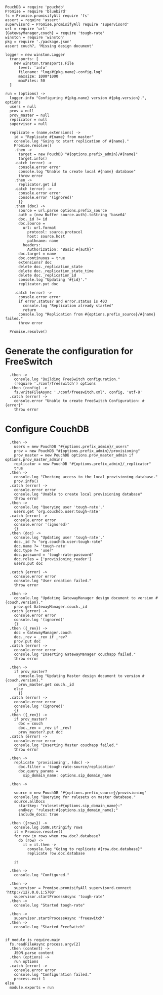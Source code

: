     PouchDB = require 'pouchdb'
    Promise = require 'bluebird'
    fs = Promise.promisifyAll require 'fs'
    assert = require 'assert'
    supervisord = Promise.promisifyAll require 'supervisord'
    url = require 'url'
    {GatewayManager,couch} = require 'tough-rate'
    winston = require 'winston'
    pkg = require './package.json'
    assert couch?, 'Missing design document'

    logger = new winston.Logger
      transports: [
        new winston.transports.File
          level: 'info'
          filename: "log/#{pkg.name}-config.log"
          maxsize: 1000*1000
          maxFiles: 50
      ]

    run = (options) ->
      logger.info "Configuring #{pkg.name} version #{pkg.version}.", options
      users = null
      prov = null
      prov_master = null
      replicator = null
      supervisor = null

      replicate = (name,extensions) ->
        id = "Replicate #{name} from master"
        console.log "Going to start replication of #{name}."
        Promise.resolve()
        .then ->
          target = new PouchDB "#{options.prefix_admin}/#{name}"
          target.info()
        .catch (error) ->
          console.error error
          console.log "Unable to create local #{name} database"
          throw error
        .then ->
          replicator.get id
        .catch (error) ->
          console.error error
          console.error '(ignored)'
          {}
        .then (doc) ->
          source = url.parse options.prefix_source
          auth = (new Buffer source.auth).toString 'base64'
          doc._id ?= id
          doc.source =
            url: url.format
              protocol: source.protocol
              host: source.host
              pathname: name
            headers:
              Authorization: "Basic #{auth}"
          doc.target = name
          doc.continuous = true
          extensions? doc
          delete doc._replication_state
          delete doc._replication_state_time
          delete doc._replication_id
          console.log "Updating '#{id}'."
          replicator.put doc

        .catch (error) ->
          console.error error
          if error.status? and error.status is 403
            console.log "Replication already started"
            return
          console.log "Replication from #{options.prefix_source}/#{name} failed."
          throw error

      Promise.resolve()

Generate the configuration for FreeSwitch
=========================================

      .then ->
        console.log "Building FreeSwitch configuration."
        (require './conf/freeswitch') options
      .then (config) ->
        fs.writeFileAsync './conf/freeswitch.xml', config, 'utf-8'
      .catch (error) ->
        console.error "Unable to create FreeSwitch Configuration: #{error}"
        throw error

Configure CouchDB
=================

      .then ->
        users = new PouchDB "#{options.prefix_admin}/_users"
        prov = new PouchDB "#{options.prefix_admin}/provisioning"
        prov_master = new PouchDB options.prov_master_admin if options.prov_master_admin?
        replicator = new PouchDB "#{options.prefix_admin}/_replicator"
        true
      .then ->
        console.log "Checking access to the local provisioning database."
        prov.info()
      .catch (error) ->
        console.error error
        console.log "Unable to create local provisioning database"
        throw error
      .then ->
        console.log "Querying user 'tough-rate'."
        users.get 'org.couchdb.user:tough-rate'
      .catch (error) ->
        console.error error
        console.error '(ignored)'
        {}
      .then (doc) ->
        console.log "Updating user 'tough-rate'."
        doc._id ?= "org.couchdb.user:tough-rate"
        doc.name ?= 'tough-rate'
        doc.type ?= 'user'
        doc.password = 'tough-rate-password'
        doc.roles = ['provisioning_reader']
        users.put doc

      .catch (error) ->
        console.error error
        console.log "User creation failed."
        throw error

      .then ->
        console.log "Updating GatewayManager design document to version #{couch.version}."
        prov.get GatewayManager.couch._id
      .catch (error) ->
        console.error error
        console.log '(ignored)'
        {}
      .then ({_rev}) ->
        doc = GatewayManager.couch
        doc._rev = _rev if _rev?
        prov.put doc
      .catch (error) ->
        console.error error
        console.log "Inserting GatewayManager couchapp failed."
        throw error

      .then ->
        if prov_master?
          console.log "Updating Master design document to version #{couch.version}."
          prov_master.get couch._id
        else
          {}
      .catch (error) ->
        console.error error
        console.log '(ignored)'
        {}
      .then ({_rev}) ->
        if prov_master?
          doc = couch
          doc._rev = _rev if _rev?
          prov_master?.put doc
      .catch (error) ->
        console.error error
        console.log "Inserting Master couchapp failed."
        throw error

      .then ->
        replicate 'provisioning', (doc) ->
          doc.filter = 'tough-rate-source/replication'
          doc.query_params =
            sip_domain_name: options.sip_domain_name

      .then ->

        source = new PouchDB "#{options.prefix_source}/provisioning"
        console.log "Querying for rulesets on master database."
        source.allDocs
          startkey: "ruleset:#{options.sip_domain_name}:"
          endkey: "ruleset:#{options.sip_domain_name};"
          include_docs: true

      .then ({rows}) ->
        console.log JSON.stringify rows
        it = Promise.resolve()
        for row in rows when row.doc?.database?
          do (row) ->
            it = it.then ->
              console.log "Going to replicate #{row.doc.database}"
              replicate row.doc.database

        it

      .then ->
        console.log "Configured."

      .then ->
        supervisor = Promise.promisifyAll supervisord.connect 'http://127.0.0.1:5700'
        supervisor.startProcessAsync 'tough-rate'
      .then ->
        console.log "Started tough-rate"

      .then ->
        supervisor.startProcessAsync 'freeswitch'
      .then ->
        console.log "Started FreeSwitch"


    if module is require.main
      fs.readFileAsync process.argv[2]
      .then (content) ->
        JSON.parse content
      .then (options) ->
        run options
      .catch (error) ->
        console.error error
        console.log "Configuration failed."
        process.exit 1
    else
      module.exports = run
